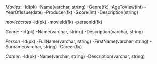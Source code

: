 *Movies*:
-Id(pk) 
-Name(varchar, string)
-Genre(fk)
-AgeToView(int)
-YearOfIssue(date)
-Producer(fk)
-Score(int)
-Description(string)

*movieactors*
-id(pk)
-movieId(fk)
-personId(fk)

*Genre*:
-Id(pk)
-Name(varchar, string)
-Description(varchar, string)

*Person*
-Id(pk)
-FullName(varchar, string)
-FirstName(varchar, string)
-Surname(varchar, string)
-Сareer(fk)

*Сareer*:
-Id(pk)
-Name(varchar, string)
-Description(varchar, string)

 